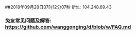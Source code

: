 ##2018年09月28日07时12分07秒 新址: 104.248.69.43
### 兔友常见问题及解答: https://github.com/wanggonging/d/blob/w/FAQ.md
